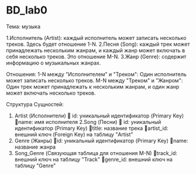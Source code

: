 # BD_lab0

Тема: музыка

1.Исполнитель (Artist): каждый исполнитель может записать несколько треков. Здесь будет отношение 1-N.
2.Песня (Song): каждый трек может принадлежать нескольким жанрам, и каждый жанр может включать в себя несколько треков. Это отношение M-N.
3.Жанр (Genre): содержит информацию о музыкальных жанрах.

Отношения:
1-N между "Исполнителем" и "Треком": Один исполнитель может записать несколько треков.
M-N между "Треком" и "Жанром": Один трек может принадлежать к нескольким жанрам, и один жанр может включать несколько треков.

Структура Сущностей:
1.  Artist (Исполнители)
 id: уникальный идентификатор (Primary Key)
name: имя исполнителя
2.Song (Песни)
 id: уникальный идентификатор (Primary Key)
title: название трека
artist_id: внешний ключ (Foreign Key) на таблицу "Artist"
3. Genre (Жанры)
id: уникальный идентификатор (Primary Key)
name: название жанра
4. Song_Genre (Связующая таблица для отношения M-N)
track_id: внешний ключ на таблицу "Track"
genre_id: внешний ключ на таблицу "Genre"

